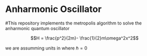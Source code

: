 # Anharmonic Oscillator

#This repository implements the metropolis algorithm to solve the anharmonic quantum oscillator

$$H = \frac{p^2}{2m}- \frac{1}{2}m\omega^2x^2$$

we are assumming units in where $\hbar = 0$